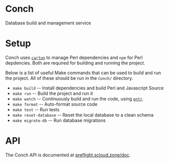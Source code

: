 # Conch

Database build and management service

# Setup

Conch uses [`carton`](https://metacpan.org/pod/Carton) to manage Perl
dependencies and `npm` for Perl depdencies.  Both are required for building and
running the project.

Below is a list of useful Make commands that can be used to build and run the
project. All of these should be run in the `Conch/` directory.

* `make build` -- Install dependencies and build Perl and Javascript Source
* `make run` -- Build the project and run it
* `make watch` -- Continuously build and run the code, using [`entr`](http://entrproject.org).
* `make format` -- Auto-format source code
* `make test` -- Run tests
* `make reset-database` -- Reset the local database to a clean schema
* `make migrate-db` -- Run database migrations


# API

The Conch API is documented at [preflight.scloud.zone/doc](https://preflight.scloud.zone/doc).
